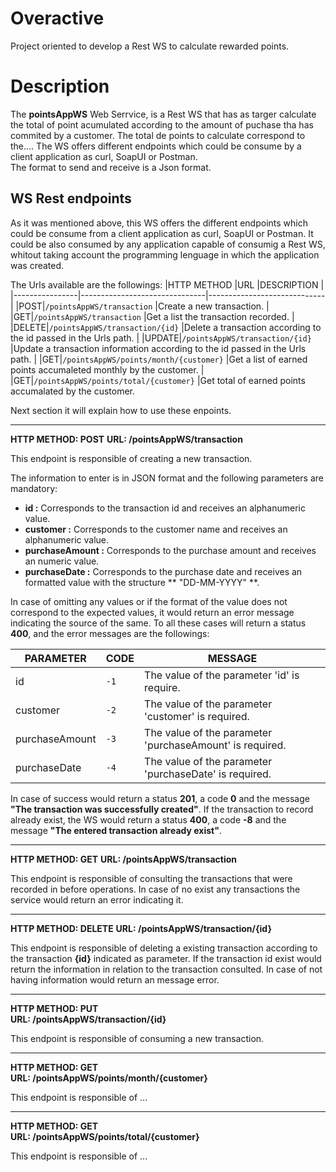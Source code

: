# Overactive
Project oriented to develop a Rest WS to calculate rewarded points.

# Description
The **pointsAppWS** Web Serrvice, is a Rest WS  that has as targer calculate the total of point acumulated according to the amount of puchase tha has commited by a customer. The total de points to calculate correspond to the....
The WS offers different endpoints which could be consume by a client application as curl, SoapUI or Postman.   
The format to send and receive is a Json format.


## WS Rest endpoints 
As it was mentioned above, this WS offers the different endpoints which could be consume from a client application as curl, SoapUI or Postman. It could be also consumed by any application capable of consumig a Rest WS, whitout taking account the programming lenguage in which the application was created. 

The Urls available are the followings:
|HTTP METHOD                |URL                          |DESCRIPTION                        |
|----------------|-------------------------------|-----------------------------|
|POST|`/pointsAppWS/transaction`            |Create a new transaction.           |
|GET|`/pointsAppWS/transaction`            |Get a list the transaction recorded.           |
|DELETE|`/pointsAppWS/transaction/{id}`            |Delete a transaction according to the id passed in the Urls path.           |
|UPDATE|`/pointsAppWS/transaction/{id}`            |Update a transaction information according to the id passed in the Urls path.      |
|GET|`/pointsAppWS/points/month/{customer}`            |Get a list of earned points accumaleted monthly by the customer.             |
|GET|`/pointsAppWS/points/total/{customer}`            |Get total of earned points accumalated by the customer. 

Next section it will explain how to use these enpoints.
   
______ 
**HTTP METHOD: POST**
**URL: /pointsAppWS/transaction**

This endpoint is responsible of creating a new transaction. 

The information to enter is in JSON format and the following parameters are mandatory:

- **id :** Corresponds to the transaction id and receives an alphanumeric value.
- **customer :** Corresponds to the customer name and receives an alphanumeric value.
- **purchaseAmount :** Corresponds to the purchase amount and receives an numeric value.
- **purchaseDate :** Corresponds to the purchase date and receives an formatted value with the structure ** "DD-MM-YYYY" **.

In case of omitting any values or if the format of the value does not correspond to the expected values, it would return an error message indicating the source of the same. To all these cases will return a status **400**, and the error messages are the followings:


|PARAMETER                |CODE                          |MESSAGE                        |
|----------------|-------------------------------|-----------------------------|
|id|`-1`            |The value of the parameter 'id' is require.           |
|customer          |`-2`            |The value of the parameter 'customer' is required.            |
| purchaseAmount        |`-3`|The value of the parameter 'purchaseAmount' is required.|
|purchaseDate          |`-4`|The value of the parameter 'purchaseDate' is required.|

In case of success would return a status **201**, a code **0** and the message **"The transaction was successfully created"**. If the transaction to record already exist, the WS would return a status **400**, a code **-8** and the message **"The entered transaction already exist"**.

______ 
**HTTP METHOD: GET**
**URL: /pointsAppWS/transaction**

This endpoint is responsible of consulting the transactions that were recorded in before operations. In case of no exist any transactions the service would return an error indicating it.

______  
**HTTP METHOD: DELETE**
**URL: /pointsAppWS/transaction/{id}**

This endpoint is responsible of deleting a existing transaction according to the transaction **{id}** indicated
as parameter. If the transaction id exist would return the information in relation to the transaction consulted. In case of not having information would return an message error. 
 
______
**HTTP METHOD: PUT**   
**URL: /pointsAppWS/transaction/{id}**

This endpoint is responsible of consuming a new transaction.

______
**HTTP METHOD: GET**   
**URL: /pointsAppWS/points/month/{customer}**

This endpoint is responsible of ...
______
**HTTP METHOD: GET**   
**URL: /pointsAppWS/points/total/{customer}**

This endpoint is responsible of ...

